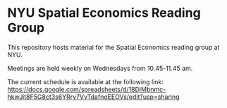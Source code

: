 # NYU Spatial Economics Reading Group
This repository hosts material for the Spatial Economics reading group at NYU.

Meetings are held weekly on Wednesdays from 10.45-11.45 am.

The current schedule is available at the following link:
https://docs.google.com/spreadsheets/d/18DiMbnmc-hkwJit8F5G8ct3s6YRry7VvTdafnoEEOVs/edit?usp=sharing
